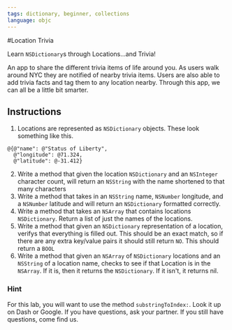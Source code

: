 ```yaml
---
tags: dictionary, beginner, collections
language: objc
---
```


#Location Trivia

Learn `NSDictionary`s through Locations...and Trivia!

An app to share the different trivia items of life around you. As users walk around NYC they are notified of nearby trivia items. Users are also able to add trivia facts and tag them to any location nearby. Through this app, we can all be a little bit smarter.

## Instructions

  1. Locations are represented as `NSDictionary` objects. These look something like this.

  ```
  @{@"name": @"Status of Liberty",
    @"longitude": @71.324,
    @"latitude": @-31.412}
  ```
  
  2. Write a method that given the location `NSDictionary` and an `NSInteger` character count, will return an `NSString` with the name shortened to that many characters
  3. Write a method that takes in an `NSString` name, `NSNumber` longitude, and a `NSNumber` latitude and will return an `NSDictionary` formatted correctly.
  4. Write a method that takes an `NSArray` that contains locations `NSDictionary`. Return a list of just the names of the locations.
  5. Write a method that given an `NSDictionary` representation of a location, verifys that everything is filled out. This should be an exact match, so if there are any extra key/value pairs it should still return `NO`. This should return a `BOOL`
  6. Write a method that given an `NSArray` of `NSDictionary` locations and an `NSString` of a location name, checks to see if that Location is in the `NSArray`. If it is, then it returns the `NSDictionary`. If it isn't, it returns nil.

  ### Hint

  For this lab, you will want to use the method `substringToIndex:`. Look it up on Dash or Google. If you have questions, ask your partner. If you still have questions, come find us.
